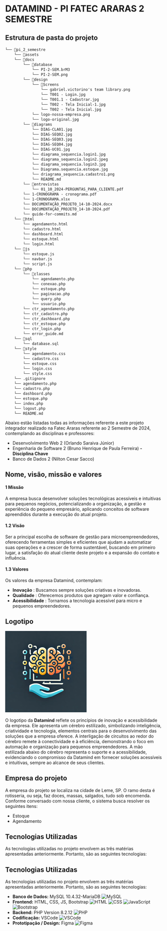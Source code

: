 # DATAMIND - PI FATEC ARARAS 2 SEMESTRE

## Estrutura de pasta do projeto

```
└── 📁pi_2_semestre
    └── 📁assets
    └── 📁docs
        └── 📁database
            └── PI-2-SEM.brM3
            └── PI-2-SEM.png
        └── 📁design
            └── 📁Screens
                └── gabriel.victorino's team library.png
                └── T001 - Login.jpg
                └── T001.1 - Cadastrar.jpg
                └── T002 - Tela Inicial-1.jpg
                └── T002 - Tela Inicial.jpg
            └── logo-nossa-empresa.png
            └── logo-original.jpg
        └── 📁diagrams
            └── DIAG-CLA01.jpg
            └── DIAG-SEQ02.jpg
            └── DIAG-SEQ03.jpg
            └── DIAG-SEQ04.jpg
            └── DIAG-UC01.jpg
            └── diagrama_sequencia.login1.jpg
            └── diagrama_sequencia.login2.jpeg
            └── diagrama_sequencia.login3.jpg
            └── Diagrama.sequencia.estoque.jpg
            └── driagrama_sequencia.cadastro1.png
            └── README.md
        └── 📁entrevistas
            └── 01_10_2024-PERGUNTAS_PARA_CLIENTE.pdf
        └── 1-CRONOGRAMA - cronograma.pdf
        └── 1-CRONOGRAMA.xlsx
        └── DOCUMENTAÇÃO_PROJETO_14-10-2024.docx
        └── DOCUMENTAÇÃO_PROJETO_14-10-2024.pdf
        └── guide-for-commits.md
    └── 📁html
        └── agendamento.html
        └── cadastro.html
        └── dashboard.html
        └── estoque.html
        └── login.html
    └── 📁js
        └── estoque.js
        └── navbar.js
        └── script.js
    └── 📁php
        └── 📁classes
            └── agendamento.php
            └── conexao.php
            └── estoque.php
            └── paginacao.php
            └── query.php
            └── usuario.php
        └── ctr_agendamento.php
        └── ctr_cadastro.php
        └── ctr_dashboard.php
        └── ctr_estoque.php
        └── ctr_login.php
        └── error_guide.md
    └── 📁sql
        └── database.sql
    └── 📁style
        └── agendamento.css
        └── cadastro.css
        └── estoque.css
        └── login.css
        └── style.css
    └── .gitignore
    └── agendamento.php
    └── cadastro.php
    └── dashboard.php
    └── estoque.php
    └── index.php
    └── logout.php
    └── README.md
```

Abaixo estão listadas todas as informações referente a este projeto integrador realizado na Fatec Araras referente ao 2 Semestre de 2024, contemplando as disciplinas e professores:

- Desenvolvimento Web 2 (Orlando Saraiva Júnior)
- Engenharia de Software 2 (Bruno Henrique de Paula Ferreira) **- Disciplina Chave**
- Banco de Dados 2 (Nilton Cesar Sacco)

## Nome, visão, missão e valores

#### 1 Missão

A empresa busca desenvolver soluções tecnológicas acessíveis
e intuitivas para pequenos negócios, potencializando a organização, a gestão e
experiência do pequeno empresário, aplicando conceitos de software apreendidos
durante a execução do atual projeto.

#### 1.2 Visão

Ser a principal escolha de software de gestão para
microempreendedores, oferecendo ferramentas simples e eficientes que ajudam a
automatizar suas operações e a crescer de forma sustentável, buscando em
primeiro lugar, a satisfação do atual cliente deste projeto e a expansão do
contato e influência.

#### 1.3 Valores

Os valores da empresa Datamind, contemplam:

- **Inovação** : Buscamos sempre soluções criativas e inovadoras.
- **Qualidade** : Oferecemos produtos que agregam valor e confiança.
- **Acessibilidade** : Tornamos a tecnologia acessível para micro e pequenos empreendedores.

## Logotipo

![1725803919052](docs/design/logo-nossa-empresa.png)

O logotipo da **Datamind** reflete os princípios de inovação e acessibilidade da empresa. Ele apresenta um cérebro estilizado, simbolizando inteligência, criatividade e tecnologia, elementos centrais para o desenvolvimento das soluções que a empresa oferece. A interligação de circuitos ao redor do cérebro remete à conectividade e à eficiência, demonstrando o foco em automação e organização para pequenos empreendedores. A mão estilizada abaixo do cérebro representa o suporte e a acessibilidade, evidenciando o compromisso da Datamind em fornecer soluções acessíveis e intuitivas, sempre ao alcance de seus clientes.

## Empresa do projeto

A empresa do projeto se localiza na cidade de Leme, SP. O ramo desta é rotisseria, ou seja, faz doces, massas, salgados, tudo sob encomenda. Conforme conversado com nossa cliente, o sistema busca resolver os seguintes itens:

- Estoque
- Agendamento

## Tecnologias Utilizadas

As tecnologias utilizadas no projeto envolvem as três matérias apresentadas anteriormente. Portanto, são as seguintes tecnologias:

## Tecnologias Utilizadas

As tecnologias utilizadas no projeto envolvem as três matérias apresentadas anteriormente. Portanto, são as seguintes tecnologias:

- **Banco de Dados:** MySQL 10.4.32-MariaDB <img src="https://www.tshirtgeek.com.br/wp-content/uploads/2021/08/com031.jpg" alt="MySQL" width="32" height="32" style="display:inline;">
- **Frontend:** HTML, CSS, JS, Bootstrap  <img src="https://upload.wikimedia.org/wikipedia/commons/thumb/6/61/HTML5_logo_and_wordmark.svg/1200px-HTML5_logo_and_wordmark.svg.png" alt="HTML" width="32" height="32" style="display:inline;">
   <img src="https://cdn.worldvectorlogo.com/logos/css-3.svg" alt="CSS" width="32" height="32" style="display:inline;">
   <img src="https://upload.wikimedia.org/wikipedia/commons/6/6a/JavaScript-logo.png" alt="JavaScript" width="32" height="32" style="display:inline;">
   <img src="https://upload.wikimedia.org/wikipedia/commons/b/b2/Bootstrap_logo.svg" alt="Bootstrap" width="32" height="32" style="display:inline;">
- **Backend:** PHP Version 8.2.12 <img src="https://static-00.iconduck.com/assets.00/php-icon-256x256-oq5bc0bt.png" alt="PHP" width="32" height="32" style="display:inline;">
- **Codificação:** VSCode  <img src="https://code.visualstudio.com/assets/favicon.ico" alt="VSCode" width="32" height="32" style="display:inline;">
- **Prototipação / Design:** Figma
   <img src="https://cdn4.iconfinder.com/data/icons/logos-brands-in-colors/3000/figma-logo-512.png" alt="Figma" width="32" height="32" style="display:inline;">
